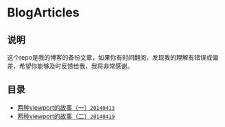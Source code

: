 # BlogArticles

## 说明
这个repo是我的博客的备份文章，如果你有时间翻阅，发现我的理解有错误或偏差，希望你能够及时反馈给我，我将非常感谢。

## 目录
- [两种viewport的故事（一）`20140413`](./两种viewport的故事（一）.md)
- [两种viewport的故事（二）`20140419`](./两种viewport的故事（二）.md)
